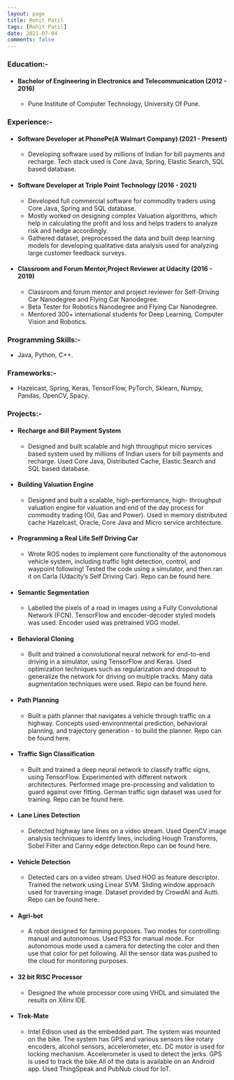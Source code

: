 ```yaml
---
layout: page
title: Rohit Patil
tags: [Rohit Patil]
date: 2021-07-04
comments: false
---
```


### Education:-
* ####  Bachelor of Engineering in Electronics and Telecommunication (2012 - 2016)
    * Pune Institute of Computer Technology, University Of Pune.


### Experience:-
* #### Software Developer at PhonePe(A Walmart Company) (2021 - Present)
    * Developing software used by millions of Indian for bill payments and recharge. Tech stack used is Core Java, Spring, Elastic Search, SQL based database.

* #### Software Developer at Triple Point Technology (2016 - 2021)
    * Developed full commercial software for commodity traders using Core Java, Spring and SQL database.
    * Mostly worked on designing complex Valuation algorithms, which help in calculating the profit and loss and helps traders to analyze risk and hedge accordingly.
    * Gathered dataset, preprocessed the data and built deep learning models for developing qualitative data analysis used for analyzing large customer feedback surveys.

* #### Classroom and Forum Mentor,Project Reviewer at Udacity (2016 - 2019)
    * Classroom and forum mentor and project reviewer for Self-Driving Car Nanodegree and Flying Car Nanodegree.
    * Beta Tester for Robotics Nanodegree and Flying Car Nanodegree.
    * Mentored 300+ international students for Deep Learning, Computer Vision and Robotics.


### Programming Skills:-

*   Java, Python, C++.

### Frameworks:-

* Hazelcast, Spring, Keras, TensorFlow, PyTorch, Sklearn, Numpy, Pandas, OpenCV, Spacy.


### Projects:-
* #### Recharge and Bill Payment System
    * Designed and built scalable and high throughput micro services based system used by millions of Indian users for bill payments and recharge. Used Core Java, Distributed Cache, Elastic Search and SQL based database.
 
* #### Building Valuation Engine
    * Designed and built a scalable, high-performance, high- throughput valuation engine for valuation and end of the day process for commodity trading (Oil, Gas and Power). Used in memory distributed cache Hazelcast, Oracle, Core Java and Micro service architecture.
* #### Programming a Real Life Self Driving Car
    * Wrote ROS nodes to implement core functionality of the autonomous vehicle system, including traffic light detection, control, and waypoint following! Tested the code using a simulator, and then ran it on Carla (Udacity’s Self Driving Car). Repo can be found here.
* #### Semantic Segmentation
    * Labelled the pixels of a road in images using a Fully Convolutional Network (FCN). TensorFlow and encoder-decoder styled models was used. Encoder used was pretrained VGG model.
* #### Behavioral Cloning
    * Built and trained a convolutional neural network for end-to-end driving in a simulator, using TensorFlow and Keras. Used optimization techniques such as regularization and dropout to generalize the network for driving on multiple tracks. Many data augmentation techniques were used. Repo can be found here.
* #### Path Planning
    *  Built a path planner that navigates a vehicle through traffic on a highway. Concepts used-environmental prediction, behavioral planning, and trajectory generation - to build the planner. Repo can be found here.
* #### Traffic Sign Classification
    * Built and trained a deep neural network to classify traffic signs, using TensorFlow. Experimented with different network architectures. Performed image pre-processing and validation to guard against over fitting. German traffic sign dataset was used for training. Repo can be found here.
* #### Lane Lines Detection
    * Detected highway lane lines on a video stream. Used OpenCV image analysis techniques to identify lines, including Hough Transforms, Sobel Filter and Canny edge detection.Repo can be found here.
* #### Vehicle Detection
    * Detected cars on a video stream. Used HOG as feature descriptor. Trained the network using Linear SVM. Sliding window approach used for traversing image. Dataset provided by CrowdAI and Autti. Repo can be found here.
* #### Agri-bot
    * A robot designed for farming purposes. Two modes for controlling: manual and autonomous. Used PS3 for manual mode. For autonomous mode used a camera for detecting the color and then use that color for pet following. All the sensor data was pushed to the cloud for monitoring purposes.
* #### 32 bit RISC Processor
    * Designed the whole processor core using VHDL and simulated the results on Xilinx IDE.
* #### Trek-Mate
    * Intel Edison used as the embedded part. The system was mounted on the bike. The system has GPS and various sensors like rotary encoders, alcohol sensors, accelerometer, etc. DC motor is used for locking mechanism. Accelerometer is used to detect the jerks. GPS is used to track the bike.All of the data is available on an Android app. Used ThingSpeak and PubNub cloud for IoT.
